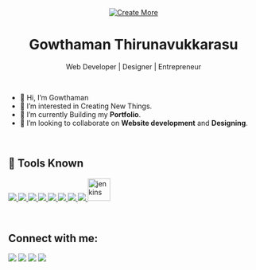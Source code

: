 <div align="center">
<a href="https://grandtoday.in"><img src="https://i.ibb.co/FsVcM0N/1612586358267.jpg" alt="Create More" border="0"/></a>
</div>

<h1 align="center"> Gowthaman Thirunavukkarasu</h1>
<p align="center"> Web Developer | Designer | Entrepreneur</p>
<br>

- 👋 Hi, I’m Gowthaman
- 👀 I’m interested in Creating New Things.
- 🌱 I’m currently Building my <b>Portfolio</b>.
- 💞️ I’m looking to collaborate on <b>Website development</b> and <b>Designing</b>.

<br>

## 🚀 Tools Known

<p align="left"> 
    <a href="https://www.w3.org/html/" target="_blank"> <img src="https://img.icons8.com/color/48/000000/html-5.png"/> </a> 
    <a href="https://www.w3schools.com/css/" target="_blank"> <img src="https://img.icons8.com/color/48/000000/css3.png"/> </a>
    <a href="https://developer.mozilla.org/en-US/docs/Web/JavaScript" target="_blank"> <img src="https://img.icons8.com/color/48/000000/javascript.png"/> </a> 
    <a href="https://getbootstrap.com" target="_blank"> <img src="https://img.icons8.com/color/48/000000/bootstrap.png"/> </a> 
    <a href="https://sass-lang.com/" target="_blank"> <img src="https://img.icons8.com/color/48/000000/sass.png"/> </a> 
    <a href="https://gulpjs.com/" target="_blank"> <img src="https://img.icons8.com/windows/48/fa314a/gulp.png"/> </a> 
    <a href="https://angular.io/" target="_blank"> <img src="https://img.icons8.com/ios-filled/45/fa314a/angularjs.png"/> </a>   
    <a href="https://git-scm.com/" target="_blank"> <img src="https://img.icons8.com/color/48/000000/git.png"/> </a> 
    <a href="https://www.jenkins.io" target="_blank"> <img src="https://www.vectorlogo.zone/logos/jenkins/jenkins-icon.svg" alt="jenkins" width="45" height="45"/> </a> 
</p>

<br/>

## Connect with me:
<p align="left">

<a href = "mailto:happygowthaman@gmail.com"><img src="https://img.icons8.com/color/48/000000/gmail--v1.png"/></a>
<a href = "https://www.linkedin.com/in/gowthaman-thirunavukkarasu/"><img src="https://img.icons8.com/fluent/48/000000/linkedin.png"/></a>
<a href = "https://twitter.com/gowthaman_gt"><img src="https://img.icons8.com/fluent/48/000000/twitter.png"/></a>
<a href = "https://www.instagram.com/gowthaman_gt/"><img src="https://img.icons8.com/fluent/48/000000/instagram-new.png"/></a>

</p>

<!---
GowthamanT/GowthamanT is a ✨ special ✨ repository because its `README.md` (this file) appears on your GitHub profile.
You can click the Preview link to take a look at your changes.
---> 
